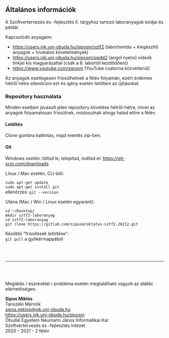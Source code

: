 ## Általános információk

A Szoftvertervezés és -fejlesztés II. tárgyhoz tartozó laboranyagok kódjai és példái.

Kapcsolódó anyagaim:
- https://users.nik.uni-obuda.hu/siposm/sztf2 (laborbontás + kiegészítő anyagok + hivatalos követelmények)
- https://users.nik.uni-obuda.hu/siposm/swdd2 (angol nyelvű videók linkjei kis magyarázattal (csak a 6. labortól kezdődően))
- https://www.youtube.com/siposm (YouTube csatorna közvetlenül)

Az anyagok esetlegesen frissülhetnek a félév folyamán, ezért érdemes hétről hétre ellenőrizni ezt és igény esetén letölteni az újításokat.

###  Repository használata
Minden esetben javasolt jelen repository követése hétről-hétre, mivel az anyagok folyamatosan frissülnek, módosulnak ahogy halad előre a félév.

#### Letöltés
Clone gombra kattintás, majd mentés zip-ben.

#### Git
Windows esetén: töltsd le, telepítsd, indítsd el: https://git-scm.com/downloads

Linux / Mac esetén, CLI-ből:

`sudo apt-get update`\
`sudo apt-get install git`\
ellenőrzés: `git --version`

Utána (Mac / Win / Linux esetén egyaránt): 

`cd ~/Desktop/`\
`mkdir sztf2-laboranyag`\
`cd sztf2-laboranyag`\
`git clone https://gitlab.com/siposm/oktatas-sztf2-20212.git`

Későbbi "frissítések letöltése":\
`git pull` a gyökérmappából

<br><br>

---

<br><br>

Meglátás / észrevétel / probléma esetén megtalálható vagyok az alábbi elérhetőségen.

**Sipos Miklós**\
Tanszéki Mérnök\
sipos.miklos@nik.uni-obuda.hu\
https://users.nik.uni-obuda.hu/siposm \
Óbudai Egyetem Neumann János Informatikai Kar\
Szoftvertervezés és -fejlesztés Intézet\
2020 - 2021 - 2 félév
